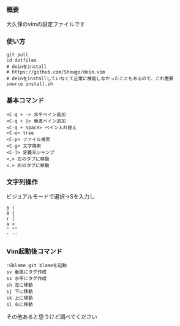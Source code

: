 ### 概要
大久保のvimの設定ファイルです

### 使い方
```
git pull
cd dotfiles
# deinをinstall
# https://github.com/Shougo/dein.vim
# deinをinstallしていなくて正常に機能しなかったこともあるので、これ重要
source install.sh
```


### 基本コマンド
```
<C-q + -> 水平ペイン追加
<C-q + |> 垂直ペイン追加
<C-q + space> ペイン入れ替え
<C-e> tree
<C-p> ファイル検索
<C-g> 文字検索
<C-]> 定義元ジャンプ
<,> 左のタブに移動
<.> 右のタブに移動
```

### 文字列操作
ビジュアルモードで選択→Sを入力し
```
b (
B {
r [
a <
" ""
' ''
```

### Vim起動後コマンド
```
:Gblame git blameを起動
sv 垂直にタグ作成
ss 水平にタグ作成
sh 左に移動
sj 下に移動
sk 上に移動
sl 右に移動
```

その他あると思うけど調べてください

